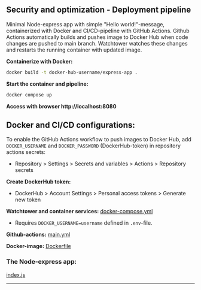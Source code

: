 ## Security and optimization - Deployment pipeline

Minimal Node-express app with simple "Hello world!"-message, containerized with Docker and CI/CD-pipeline with GitHub Actions. Github Actions automatically builds and pushes image to Docker Hub when code changes are pushed to main branch. Watchtower watches these changes and restarts the running container with updated image.
 
**Containerize with Docker:**
```bash
docker build -t docker-hub-username/express-app .
```
**Start the container and pipeline:**
```bash
docker compose up
```

**Access with browser http://localhost:8080**

## Docker and CI/CD configurations:

To enable the GitHub Actions workflow to push images to Docker Hub, add `DOCKER_USERNAME` and `DOCKER_PASSWORD` (DockerHub-token) in repository actions secrets:
- Repository > Settings > Secrets and variables > Actions > Repository secrets

**Create DockerHub token:**

- DockerHub > Account Settings > Personal access tokens > Generate new token

**Watchtower and container services:**
[docker-compose.yml](https://github.com/JanneKarki/Docker/blob/main/docker-compose.yml)
- Requires `DOCKER_USERNAME=username` defined in `.env`-file.

**Github-actions:**
[main.yml](https://github.com/JanneKarki/Docker/blob/main/.github/workflows/main.yml)

**Docker-image:**
[Dockerfile](https://github.com/JanneKarki/Docker/blob/main/Dockerfile)

### The Node-express app:
[index.js](https://github.com/JanneKarki/Docker/blob/main/index.js)


____________________________
